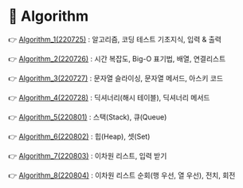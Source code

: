 # 📕 Algorithm

👉 [Algorithm_1(220725)](./Algorithm_220725.md) : 알고리즘, 코딩 테스트 기초지식, 입력 & 출력

👉 [Algorithm_2(220726)](./Algorithm_220726.md) : 시간 복잡도, Big-O 표기법, 배열, 연결리스트

👉 [Algorithm_3(220727)](./Algorithm_220727.md) : 문자열 슬라이싱, 문자열 메서드, 아스키 코드

👉 [Algorithm_4(220728)](./Algorithm_220728.md) : 딕셔너리(해시 테이블), 딕셔너리 메서드

👉 [Algorithm_5(220801)](./Algorithm_220801.md) : 스택(Stack), 큐(Queue)

👉 [Algorithm_6(220802)](./Algorithm_220802.md) : 힙(Heap), 셋(Set)

👉 [Algorithm_7(220803)](./Algorithm_220803.md) : 이차원 리스트, 입력 받기

👉 [Algorithm_8(220804)](./Algorithm_220804.md) : 이차원 리스트 순회(행 우선, 열 우선), 전치, 회전




